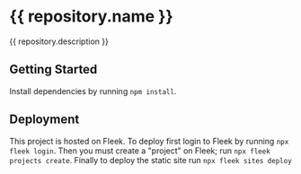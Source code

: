 # {{ repository.name }}

{{ repository.description }}

## Getting Started

Install dependencies by running `npm install`.

## Deployment

This project is hosted on Fleek. To deploy first login to Fleek by running `npx fleek login`. Then you must create a "project" on Fleek; run `npx fleek projects create`. Finally to deploy the static site run `npx fleek sites deploy`
